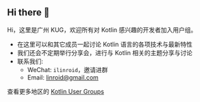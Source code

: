 ## Hi there 👋

Hi，这里是广州 KUG，欢迎所有对 Kotlin 感兴趣的开发者加入用户组。

- 在这里可以和其它成员一起讨论 Kotlin 语言的各项技术与最新特性
- 我们还会不定期举行分享会，进行与 Kotlin 相关的主题分享与讨论
- 联系我们:
  - WeChat: `ilinroid`，邀请进群
  - Email: linroid@gmail.com

查看更多地区的 [Kotlin User Groups](https://kotlinlang.org/community/user-groups/)
